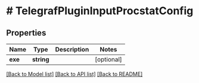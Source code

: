 # # TelegrafPluginInputProcstatConfig

## Properties

Name | Type | Description | Notes
------------ | ------------- | ------------- | -------------
**exe** | **string** |  | [optional] 

[[Back to Model list]](../../README.md#documentation-for-models) [[Back to API list]](../../README.md#documentation-for-api-endpoints) [[Back to README]](../../README.md)



